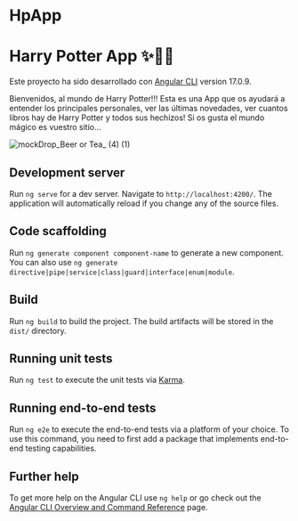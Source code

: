 # HpApp  
# Harry Potter App ✨🧙‍♂️

Este proyecto ha sido desarrollado con  [Angular CLI](https://github.com/angular/angular-cli) version 17.0.9.

Bienvenidos, al mundo de Harry Potter!!! Esta es una App que os ayudará a entender los principales personales, ver las últimas novedades, ver cuantos libros hay de Harry Potter y todos sus hechizos! Si os gusta el mundo mágico es vuestro sitio...


![mockDrop_Beer or Tea_ (4) (1)](https://github.com/user-attachments/assets/0b7ae5be-ea89-459a-975e-7bcd9eed1c11)



## Development server

Run `ng serve` for a dev server. Navigate to `http://localhost:4200/`. The application will automatically reload if you change any of the source files.

## Code scaffolding

Run `ng generate component component-name` to generate a new component. You can also use `ng generate directive|pipe|service|class|guard|interface|enum|module`.

## Build

Run `ng build` to build the project. The build artifacts will be stored in the `dist/` directory.

## Running unit tests

Run `ng test` to execute the unit tests via [Karma](https://karma-runner.github.io).

## Running end-to-end tests

Run `ng e2e` to execute the end-to-end tests via a platform of your choice. To use this command, you need to first add a package that implements end-to-end testing capabilities.

## Further help

To get more help on the Angular CLI use `ng help` or go check out the [Angular CLI Overview and Command Reference](https://angular.io/cli) page.
